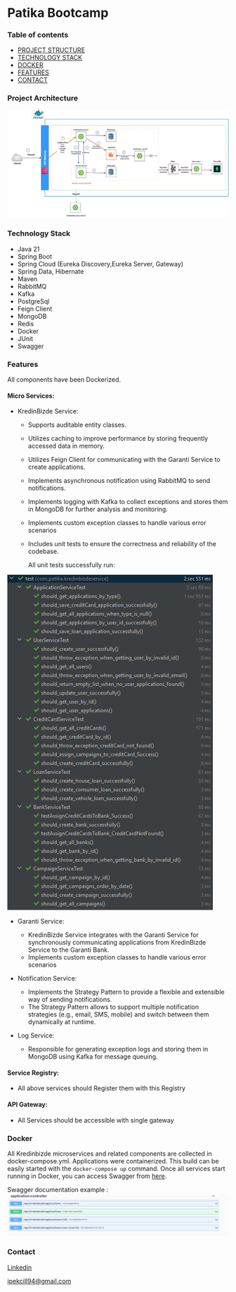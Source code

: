 # Patika Bootcamp

### Table of contents

- [PROJECT STRUCTURE](#Project-architecture)
- [TECHNOLOGY STACK](#technology-stack)
- [DOCKER](#docker)
- [FEATURES](#features)
- [CONTACT](#contact)

### Project Architecture
![Project Design](https://raw.githubusercontent.com/ipekcill/image-resources/main/structure.jpg)

### Technology Stack
- Java 21
- Spring Boot
- Spring Cloud (Eureka Discovery,Eureka Server, Gateway)
- Spring Data, Hibernate
- Maven
- RabbitMQ
- Kafka
- PostgreSql
- Feign Client
- MongoDB
- Redis
- Docker
- JUnit
- Swagger

### Features
All components have been Dockerized.
#### Micro Services:

- KredinBizde Service:
  - Supports auditable entity classes.
  - Utilizes caching to improve performance by storing frequently accessed data in memory.
  - Utilizes Feign Client for communicating with the Garanti Service to create applications.
  - Implements asynchronous notification using RabbitMQ to send notifications.
  - Implements logging with Kafka to collect exceptions and stores them in MongoDB for further analysis and monitoring.
  - Implements custom exception classes to handle various error scenarios
  - Includes unit tests to ensure the correctness and reliability of the codebase.
  
    All unit tests successfully run:

![UnitTests](https://raw.githubusercontent.com/ipekcill/image-resources/main/unitTests.png)

- Garanti Service:
  - KredinBizde Service integrates with the Garanti Service for synchronously communicating  applications from KredinBizde Service to the Garanti Bank. 
  - Implements custom exception classes to handle various error scenarios
  
- Notification Service:
  - Implements the Strategy Pattern to provide a flexible and extensible way of sending notifications. 
  - The Strategy Pattern allows to support multiple notification strategies (e.g., email, SMS, mobile) and switch between them dynamically at runtime.

- Log Service:
  - Responsible for generating exception logs and storing them in MongoDB using Kafka for message queuing.
  
#### Service Registry:
- All above services should Register them with this Registry
#### API Gateway:
- All Services should be accessible with single gateway

### Docker
All Kredinbizde microservices and related components are collected in docker-compose.yml. Applications were containerized.
This build can be easily started with the `docker-compose up` command. Once all services start running in Docker, you can access Swagger from [here](http://localhost:8083/swagger-ui/index.html).

Swagger documentation example :
![Example end-point](https://raw.githubusercontent.com/ipekcill/image-resources/main/Screenshot_1.png)

### Contact
[Linkedin](https://www.linkedin.com/in/ipekcil/)

ipekcill94@gmail.com
